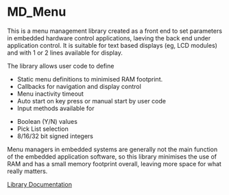 # MD_Menu

This is a menu management library created as a front end to set 
parameters in embedded hardware control applications, laeving the 
back end under application control. It is suitable for text based 
displays (eg, LCD modules) and with 1 or 2 lines available for display.

The library allows user code to define
- Static menu definitions to minimised RAM footprint. 
- Callbacks for navigation and display control
- Menu inactivity timeout
- Auto start on key press or manual start by user code
- Input methods available for
+ Boolean (Y/N) values
+ Pick List selection
+ 8/16/32 bit signed integers

Menu managers in embedded systems are generally not the main function 
of the embedded application software, so this library minimises the 
use of RAM and has a small memory footprint overall, leaving more space 
for what really matters.

[Library Documentation](https://majicdesigns.github.io/MD_Menu/)